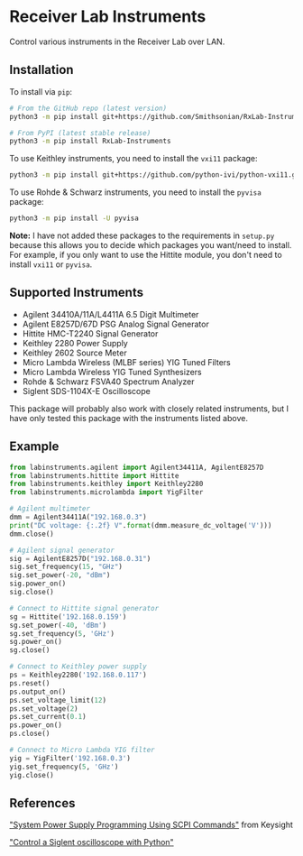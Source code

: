 Receiver Lab Instruments
========================

Control various instruments in the Receiver Lab over LAN.

Installation
------------

To install via ``pip``:

```bash
# From the GitHub repo (latest version)
python3 -m pip install git+https://github.com/Smithsonian/RxLab-Instruments.git

# From PyPI (latest stable release)
python3 -m pip install RxLab-Instruments
```

To use Keithley instruments, you need to install the ``vxi11`` package:

```bash
python3 -m pip install git+https://github.com/python-ivi/python-vxi11.git
```

To use Rohde & Schwarz instruments, you need to install the ``pyvisa`` package:

```bash
python3 -m pip install -U pyvisa
```

**Note:** I have not added these packages to the requirements in ``setup.py`` because this allows you to decide which packages you want/need to install. For example, if you only want to use the Hittite module, you don't need to install ``vxi11`` or ``pyvisa``.

Supported Instruments
---------------------

- Agilent 34410A/11A/L4411A 6.5 Digit Multimeter
- Agilent E8257D/67D PSG Analog Signal Generator
- Hittite HMC-T2240 Signal Generator
- Keithley 2280 Power Supply
- Keithley 2602 Source Meter
- Micro Lambda Wireless (MLBF series) YIG Tuned Filters
- Micro Lambda Wireless YIG Tuned Synthesizers
- Rohde & Schwarz FSVA40 Spectrum Analyzer
- Siglent SDS-1104X-E Oscilloscope

This package will probably also work with closely related instruments, but I have only tested this package with the instruments listed above.

Example
-------

```python
from labinstruments.agilent import Agilent34411A, AgilentE8257D
from labinstruments.hittite import Hittite
from labinstruments.keithley import Keithley2280
from labinstruments.microlambda import YigFilter

# Agilent multimeter
dmm = Agilent34411A("192.168.0.3")
print("DC voltage: {:.2f} V".format(dmm.measure_dc_voltage('V')))
dmm.close()

# Agilent signal generator
sig = AgilentE8257D("192.168.0.31")
sig.set_frequency(15, "GHz")
sig.set_power(-20, "dBm")
sig.power_on()
sig.close()

# Connect to Hittite signal generator
sg = Hittite('192.168.0.159')
sg.set_power(-40, 'dBm')
sg.set_frequency(5, 'GHz')
sg.power_on()
sg.close()

# Connect to Keithley power supply
ps = Keithley2280('192.168.0.117')
ps.reset()
ps.output_on()
ps.set_voltage_limit(12)
ps.set_voltage(2)
ps.set_current(0.1)
ps.power_on()
ps.close()

# Connect to Micro Lambda YIG filter
yig = YigFilter('192.168.0.3')
yig.set_frequency(5, 'GHz')
yig.close()
```

References
----------

["System Power Supply Programming Using SCPI Commands"](https://www.keysight.com/us/en/assets/7018-06572/white-papers/5992-3841.pdf) from Keysight

["Control a Siglent oscilloscope with Python"](https://ktln2.org/2018/02/20/control-siglent-oscilloscope/)
